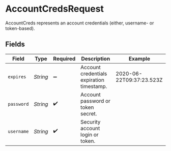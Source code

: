 # AccountCredsRequest

AccountCreds represents an account credentials (either, username- or token-based).


## Fields

| Field                                     | Type                                      | Required                                  | Description                               | Example                                   |
| ----------------------------------------- | ----------------------------------------- | ----------------------------------------- | ----------------------------------------- | ----------------------------------------- |
| `expires`                                 | *String*                                  | :heavy_minus_sign:                        | Account credentials expiration timestamp. | 2020-06-22T09:37:23.523Z                  |
| `password`                                | *String*                                  | :heavy_check_mark:                        | Account password or token secret.         |                                           |
| `username`                                | *String*                                  | :heavy_check_mark:                        | Security account login or token.          |                                           |